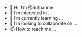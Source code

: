 - 👋 Hi, I’m @Sufhanme
- 👀 I’m interested in ...
- 🌱 I’m currently learning ...
- 💞️ I’m looking to collaborate on ...
- 📫 How to reach me ...

<!---
Sufhanme/Sufhanme is a ✨ special ✨ repository because its `README.md` (this file) appears on your GitHub profile.
You can click the Preview link to take a look at your changes.
--->
